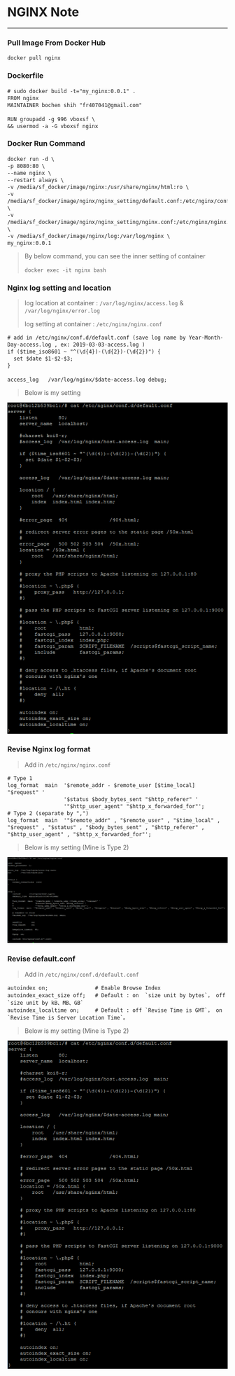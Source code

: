 # NGINX Note
***
### Pull Image From Docker Hub
```
docker pull nginx
```


### Dockerfile 
```
# sudo docker build -t="my_nginx:0.0.1" .
FROM nginx
MAINTAINER bochen shih "fr407041@gmail.com"

RUN groupadd -g 996 vboxsf \
&& usermod -a -G vboxsf nginx 
```


### Docker Run Command
```
docker run -d \
-p 8080:80 \
--name nginx \
--restart always \
-v /media/sf_docker/image/nginx:/usr/share/nginx/html:ro \
-v /media/sf_docker/image/nginx/nginx_setting/default.conf:/etc/nginx/conf.d/default.conf:ro \
-v /media/sf_docker/image/nginx/nginx_setting/nginx.conf:/etc/nginx/nginx.conf:ro \
-v /media/sf_docker/image/nginx/log:/var/log/nginx \
my_nginx:0.0.1
```
>
> By below command, you can see the inner setting of container
>
> `docker exec -it nginx bash`
>


### Nginx log setting and location
>
> log location at container : `/var/log/nginx/access.log` & `/var/log/nginx/error.log`
>
> log setting at container : `/etc/nginx/nginx.conf`
>
```
# add in /etc/nginx/conf.d/default.conf (save log name by Year-Month-Day-access.log , ex: 2019-03-03-access.log )
if ($time_iso8601 ~ "^(\d{4})-(\d{2})-(\d{2})") {
  set $date $1-$2-$3;
}

access_log   /var/log/nginx/$date-access.log debug;
```
>
> Below is my setting
>
![](/nginx/image/nginx_01.png)


### Revise Nginx log format
>
> Add in `/etc/nginx/nginx.conf`
>
```
# Type 1
log_format  main  '$remote_addr - $remote_user [$time_local] "$request" '
                  '$status $body_bytes_sent "$http_referer" '
                  '"$http_user_agent" "$http_x_forwarded_for"';
# Type 2 (separate by ",")
log_format  main  '"$remote_addr" , "$remote_user" , "$time_local" , "$request" , "$status" , "$body_bytes_sent" , "$http_referer" , "$http_user_agent" , "$http_x_forwarded_for"';
```
>
> Below is my setting (Mine is Type 2)
>
![](/nginx/image/nginx_conf.png)


### Revise default.conf 
>
> Add in `/etc/nginx/conf.d/default.conf`
>
```
autoindex on;               # Enable Browse Index
autoindex_exact_size off;   # Default : on  `size unit by bytes`， off `size unit by kB、MB、GB`
autoindex_localtime on;     # Default : off `Revise Time is GMT`， on  `Revise Time is Server Location Time`。
```
>
> Below is my setting (Mine is Type 2)
>
![](/nginx/image/nginx_default.png)

